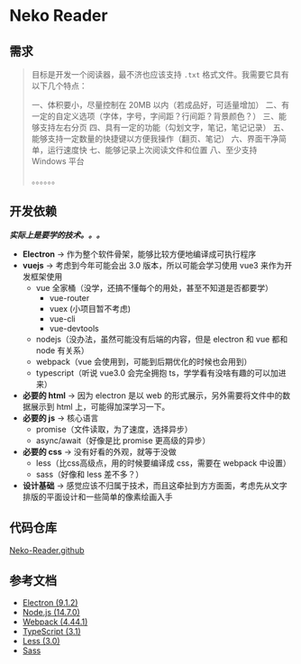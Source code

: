 # Neko Reader

## 需求

> 目标是开发一个阅读器，最不济也应该支持 `.txt` 格式文件。我需要它具有以下几个特点：
>
> 一、体积要小，尽量控制在 20MB 以内（若成品好，可适量增加）
> 二、有一定的自定义选项（字体，字号，字间距？行间距？背景颜色？）
> 三、能够支持左右分页
> 四、具有一定的功能（勾划文字，笔记，笔记记录）
> 五、能够支持一定数量的快捷键以方便我操作（翻页、笔记）
> 六、界面干净简单，运行速度快
> 七、能够记录上次阅读文件和位置
> 八、至少支持 Windows 平台
>
> 。。。。。。

## 开发依赖

***实际上是要学的技术。。。***

- **Electron** -> 作为整个软件骨架，能够比较方便地编译成可执行程序
- **vuejs** -> 考虑到今年可能会出 3.0 版本，所以可能会学习使用 vue3 来作为开发框架使用
  + vue 全家桶（没学，还搞不懂每个的用处，甚至不知道是否都要学）
    * vue-router
    * vuex (小项目暂不考虑)
    * vue-cli
    * vue-devtools
  + nodejs（没办法，虽然可能没有后端的内容，但是 electron 和 vue 都和 node 有关系）
  + webpack（vue 会使用到，可能到后期优化的时候也会用到）
  + typescript（听说 vue3.0 会完全拥抱 ts，学学看有没啥有趣的可以加进来）
- **必要的 html** -> 因为 electron 是以 web 的形式展示，另外需要将文件中的数据展示到 html 上，可能得加深学习一下。
- **必要的 js** -> 核心语言
  + promise（文件读取，为了速度，选择异步）
  + async/await（好像是比 promise 更高级的异步）
- **必要的 css** -> 没有好看的外观，就等于没做
  + less（比css高级点，用的时候要编译成 css，需要在 webpack 中设置）
  + sass（好像和 less 差不多？）
- **设计基础** -> 感觉应该不归属于技术，而且这牵扯到方方面面，考虑先从文字排版的平面设计和一些简单的像素绘画入手

## 代码仓库

[Neko-Reader.github](https://github.com/Akashiya-Chime/Neko-Reader/)

## 参考文档

- [Electron (9.1.2)](http://www.electronjs.org/docs)
- [Node.js (14.7.0)](http://nodejs.cn/api/)
- [Webpack (4.44.1)](https://www.webpackjs.com/concepts/)
- [TypeScript (3.1)](https://www.tslang.cn/docs/home.html)
- [Less (3.0)](https://less.bootcss.com/)
- [Sass](https://www.sass.hk/docs/)

